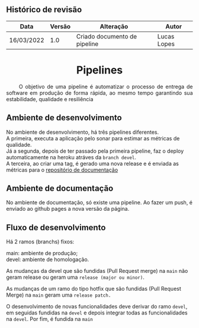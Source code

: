 ## Histórico de revisão

| Data       | Versão | Alteração                                                    | Autor                    |
| ---------- | ------ | ------------------------------------------------------------ | ------------------------ |
16/03/2022 | 1.0 | Criado documento de pipeline| Lucas Lopes |


<h1 style="text-align: center">Pipelines</h1>

<p style="text-align:justify">&emsp;&emsp; O objetivo de uma pipeline é automatizar o processo de entrega de software em produção de forma rápida, ao mesmo tempo garantindo sua estabilidade, qualidade e resiliência </p>

## Ambiente de desenvolvimento

No ambiente de desenvolvimento, há três pipelines diferentes.  <br>
A primeira, executa a aplicação pelo sonar para estimar as métricas de qualidade.  <br>
Já a segunda, depois de ter passado pela primeira pipeline, faz o deploy automaticamente na heroku atráves da `branch devel`. <br>
A terceira, ao criar uma tag, é gerado uma nova release e é enviada as métricas para o [repositório de documentação](https://github.com/fga-eps-mds/2021-2-Oraculo-Doc)

## Ambiente de documentação

No ambiente de documentação, só existe uma pipeline. Ao fazer um push, é enviado ao github pages a nova versão da página.

## Fluxo de desenvolvimento

Há 2 ramos (branchs) fixos:

main: ambiente de produção; <br>
devel: ambiente de homologação.

As mudanças da devel que são fundidas (Pull Request merge) na `main` não geram release ou geram uma `release (major ou minor)`.

As mudanças de um ramo do tipo hotfix que são fundidas (Pull Request Merge) na `main` geram uma `release patch.`

O desenvolvimento de novas funcionalidades deve derivar do ramo `devel`, em seguidas fundidas na `devel` e depois integrar todas as funcionalidades na `devel`. Por fim, é fundida  na `main`
